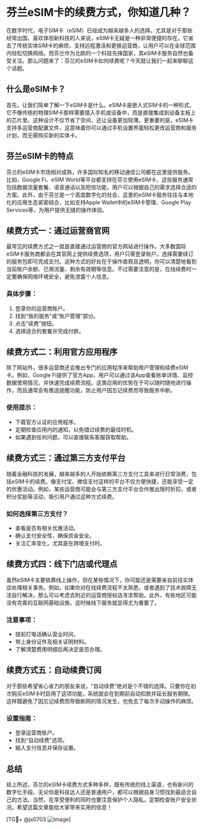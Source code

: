 # 芬兰eSIM卡的续费方式，你知道几种？

在数字时代，电子SIM卡（eSIM）已经成为越来越多人的选择。尤其是对于那些经常出国、喜欢体验新科技的人来说，eSIM卡无疑是一种非常便捷的存在。它省去了传统实体SIM卡的麻烦，支持远程激活和更换运营商，让用户可以在全球范围内轻松切换网络。而芬兰作为北欧的一个科技先锋国家，其eSIM卡服务自然也备受关注。那么问题来了：芬兰的eSIM卡如何续费呢？今天就让我们一起来聊聊这个话题。

## 什么是eSIM卡？

首先，让我们简单了解一下eSIM卡是什么。eSIM卡是嵌入式SIM卡的一种形式，它不像传统的物理SIM卡那样需要插入手机或设备中，而是直接集成到设备主板上的芯片里。这种设计不仅节省了空间，还让设备更加轻薄。更重要的是，eSIM卡支持多运营商配置文件，这意味着你可以通过手机设置界面轻松更改运营商和服务计划，而无需购买新的实体卡。

## 芬兰eSIM卡的特点

芬兰的eSIM卡市场相对成熟，许多国际知名的移动通信公司都在这里提供服务。比如，Google Fi、eSIM World等平台都支持在芬兰使用eSIM卡。这些服务通常包括数据流量套餐、语音通话以及短信功能，用户可以根据自己的需求选择合适的方案。此外，由于芬兰是一个高度数字化的社会，这里的eSIM卡服务往往与本地化的应用生态紧密结合，比如支持Apple Wallet中的eSIM卡管理、Google Play Services等，为用户提供无缝的操作体验。

## 续费方式一：通过运营商官网

最常见的续费方式之一就是直接通过运营商的官方网站进行操作。大多数国际eSIM卡服务商都会在其官网上提供续费选项，用户只需登录账户，选择需要续订的服务包即可完成支付。这种方式的好处在于操作直观且透明，你可以清楚地看到当前账户余额、已用流量、剩余有效期等信息。不过需要注意的是，在线续费时一定要确保网络环境安全，避免泄露个人信息。

### 具体步骤：
1. 登录你的运营商账户。
2. 找到“我的服务”或“账户管理”部分。
3. 点击“续费”按钮。
4. 选择适合的套餐并完成付款。

## 续费方式二：利用官方应用程序

除了网站外，很多运营商还会推出专门的应用程序来帮助用户管理和续费eSIM卡。例如，Google Fi提供了官方App，用户可以通过该App查看账单详情、监控数据使用情况，并快速完成续费流程。这类应用的优势在于可以随时随地进行操作，而且通常会有推送提醒功能，防止用户因忘记续费而导致服务中断。

### 使用提示：
- 下载官方认证的应用程序。
- 定期检查应用内的通知，以免错过续费的最佳时机。
- 如果遇到任何问题，可以直接联系客服获取帮助。

## 续费方式三：通过第三方支付平台

随着金融科技的发展，越来越多的人开始依赖第三方支付工具来进行日常消费，包括eSIM卡的续费。像支付宝、微信支付这样的平台不仅方便快捷，还能享受一定的优惠活动。例如，某些运营商可能会与第三方支付平台合作推出限时折扣，或者积分奖励等活动，吸引用户通过这种方式续费。

### 如何选择第三方支付？
- 查看是否有相关优惠活动。
- 确认支付安全性，确保资金安全。
- 关注汇率变化，尤其是在跨境支付时。

## 续费方式四：线下门店或代理点

虽然eSIM卡主要依靠线上操作，但在某些情况下，你可能还是需要亲自前往实体店处理相关事务。例如，如果你对在线续费流程不太熟悉，或者遇到了技术故障无法自行解决，那么可以考虑去附近的运营商授权店寻求帮助。此外，有些地区可能没有完善的互联网基础设施，这时候线下服务就显得尤为重要了。

### 注意事项：
- 提前打电话确认营业时间。
- 带上身份证件及相关证明材料。
- 了解清楚费用明细后再决定是否办理。

## 续费方式五：自动续费订阅

对于那些希望省心省力的朋友来说，“自动续费”绝对是个不错的选择。只要你在初次购买eSIM卡时启用了这项功能，系统就会在到期前自动扣款并延长服务期限。这样既避免了因忘记续费而导致断网的情况发生，也免去了每次手动操作的麻烦。

### 设置指南：
- 登录运营商账户。
- 找到“自动续费”选项。
- 输入支付信息并保存设置。

## 总结

综上所述，芬兰的eSIM卡续费方式多种多样，既有传统的线上渠道，也有新兴的数字化手段。无论你是科技达人还是普通用户，都可以根据自身习惯找到最适合自己的方法。当然，在享受便利的同时也要注意保护个人隐私，定期检查账户安全状况。希望这篇文章能给大家带来实用的信息！

[TG💪+ @jx0703 ![Image](https://github.com/user-attachments/assets/dbca1d08-cadb-493c-b0ec-ad6f7a83f270)]